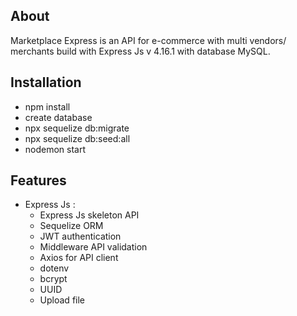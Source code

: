 ## About

Marketplace Express is an API for e-commerce with multi vendors/ merchants build with Express Js v 4.16.1 with database MySQL.

## Installation

- npm install
- create database
- npx sequelize db:migrate
- npx sequelize db:seed:all
- nodemon start

## Features

- Express Js :
	- Express Js skeleton API
	- Sequelize ORM
	- JWT authentication
	- Middleware API validation
	- Axios for API client
	- dotenv
	- bcrypt
	- UUID
	- Upload file
